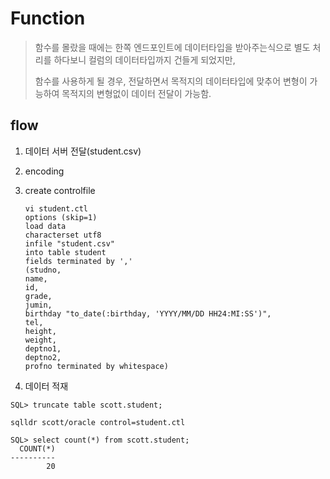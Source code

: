 # Function

> 함수를 몰랐을 때에는 
> 한쪽 엔드포인트에 데이터타입을 받아주는식으로 별도 처리를 하다보니 컬럼의 데이터타입까지 건들게 되었지만,
>
> 함수를 사용하게 될 경우, 전달하면서 목적지의 데이터타입에 맞추어 변형이 가능하여 목적지의 변형없이 데이터 전달이 가능함.

## flow

1. 데이터 서버 전달(student.csv)

2. encoding

3. create controlfile
   ```shell
   vi student.ctl
   options (skip=1)
   load data
   characterset utf8
   infile "student.csv"
   into table student
   fields terminated by ','
   (studno,
   name,
   id,
   grade,
   jumin,
   birthday "to_date(:birthday, 'YYYY/MM/DD HH24:MI:SS')",
   tel,
   height,
   weight,
   deptno1,
   deptno2,
   profno terminated by whitespace)
   ```

4. 데이터 적재

```shell
SQL> truncate table scott.student;

sqlldr scott/oracle control=student.ctl

SQL> select count(*) from scott.student;
  COUNT(*)
----------
        20
```

